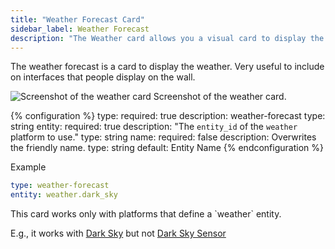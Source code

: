 ```yaml
---
title: "Weather Forecast Card"
sidebar_label: Weather Forecast
description: "The Weather card allows you a visual card to display the weather."
---
```


The weather forecast is a card to display the weather. Very useful to include on interfaces that people display on the wall.

<p class='img'>
<img src='/images/lovelace/lovelace_weather.png' alt='Screenshot of the weather card'>
Screenshot of the weather card.
</p>

{% configuration %}
type:
  required: true
  description: weather-forecast
  type: string
entity:
  required: true
  description: "The `entity_id` of the `weather` platform to use."
  type: string
name:
  required: false
  description: Overwrites the friendly name.
  type: string
  default: Entity Name
{% endconfiguration %}

Example

```yaml
type: weather-forecast
entity: weather.dark_sky
```

<p class="note">
  This card works only with platforms that define a `weather` entity.
  
  E.g., it works with [Dark Sky](/components/weather.darksky/) but not [Dark Sky Sensor](/components/sensor.darksky/)
</p>
